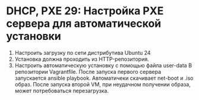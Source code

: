 # DHCP, PXE 29: Настройка PXE сервера для автоматической установки
1. Настроить загрузку по сети дистрибутива Ubuntu 24
2. Установка должна проходить из HTTP-репозитория.
3. Настроить автоматическую установку c помощью файла user-data
В репозитории Vagrantfile. После запуска первого сервера запускается ansible playbook. Автоматичеки скачивает net-boot и .iso образ. После запуска второй VM, при неудачном получении образа, может потребоваться перезагрузка. 
